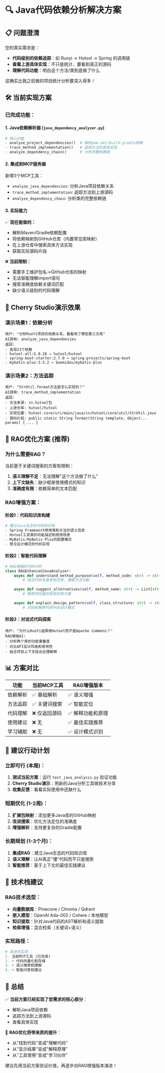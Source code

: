 # 🔍 Java代码依赖分析解决方案

## 📋 问题澄清

您的真实需求是：
- **代码级别的依赖追踪**：如 Ruoyi → Hutool → Spring 的调用链
- **查看上游具体实现**：不只是统计，要看到真正的源码
- **理解代码功能**：明白这个方法/类到底做了什么

这确实比我之前做的项目统计分析要深入得多！

## 🛠️ 当前实现方案

### 已完成功能：

#### 1. Java依赖解析器 (`java_dependency_analyzer.py`)
```python
# 核心功能
- analyze_project_dependencies()  # 解析pom.xml/build.gradle依赖
- trace_method_implementation()   # 追踪方法的具体实现  
- analyze_dependency_chain()      # 分析完整依赖链
```

#### 2. 集成到MCP服务器
新增3个MCP工具：
- `analyze_java_dependencies`: 分析Java项目依赖关系
- `trace_method_implementation`: 追踪方法到上游源码
- `analyze_dependency_chain`: 分析类的完整依赖链

#### 3. 实际能力
✅ **现在能做的：**
- 解析Maven/Gradle依赖配置
- 将依赖映射到GitHub仓库（内置常见库映射）
- 在上游仓库中搜索具体方法实现
- 获取实际源码片段

❌ **当前限制：**
- 需要手工维护包名→GitHub仓库的映射
- 无法智能理解import语句
- 搜索准确度依赖关键词匹配
- 缺少语义级别的代码理解

## 🎯 Cherry Studio演示效果

### 演示场景1：依赖分析
```
用户: "分析RuoYi项目的依赖关系，看看用了哪些第三方库"
AI调用: analyze_java_dependencies
返回: 
- 发现23个依赖
- hutool-all:5.8.18 → hutool/hutool
- spring-boot-starter:2.7.0 → spring-projects/spring-boot
- mybatis-plus:3.5.2 → baomidou/mybatis-plus
```

### 演示场景2：方法追踪
```
用户: "StrUtil.format方法是怎么实现的？"
AI调用: trace_method_implementation
返回:
- 方法来源: cn.hutool包
- 上游仓库: hutool/hutool  
- 实现位置: hutool-core/src/main/java/cn/hutool/core/util/StrUtil.java
- 源码片段: public static String format(String template, Object... params) { ... }
```

## 🚀 RAG优化方案 (推荐)

### 为什么需要RAG？

当前基于关键词搜索的方案有限制：
1. **语义理解不足**：无法理解"这个方法做了什么"
2. **上下文缺失**：缺少框架使用模式的知识
3. **准确度有限**：依赖简单的文本匹配

### RAG增强方案：

#### 阶段1：代码知识库构建
```python
# 建立Java生态的代码知识库
- Spring Framework常用类和方法的语义信息
- Hutool工具类的功能描述和使用场景
- MyBatis/MyBatis-Plus的配置模式
- 常见设计模式的代码实现
```

#### 阶段2：智能代码理解
```python
# RAG增强的代码分析
class RAGEnhancedJavaAnalyzer:
    async def understand_method_purpose(self, method_code: str) -> str:
        # 结合代码本身和知识库，理解方法功能
        
    async def suggest_alternatives(self, method_name: str) -> List[str]:
        # 推荐同功能的其他实现方案
        
    async def explain_design_pattern(self, class_structure: str) -> str:
        # 识别和解释代码中的设计模式
```

#### 阶段3：对话式代码探索
```
用户: "为什么RuoYi选择用Hutool而不是Apache Commons？"
RAG增强AI:
- 分析两个库的功能重叠度
- 对比API设计风格和易用性
- 结合项目上下文给出合理解释
```

## 📊 方案对比

| 功能 | 当前MCP工具 | RAG增强版本 |
|------|-------------|-------------|
| 依赖解析 | ✅ 基础解析 | ✅ 语义增强 |
| 方法追踪 | ✅ 关键词搜索 | ✅ 智能定位 |
| 代码理解 | ❌ 仅返回源码 | ✅ 解释功能和原理 |
| 使用建议 | ❌ 无 | ✅ 最佳实践推荐 |
| 学习辅助 | ❌ 无 | ✅ 设计模式识别 |

## 🎯 建议行动计划

### 立即可行 (本周)：
1. **测试当前方案**：运行 `test_java_analysis.py` 验证功能
2. **Cherry Studio演示**：用新的Java分析工具做技术分享
3. **收集反馈**：看看实际使用中还缺什么

### 短期优化 (1-2周)：
1. **扩展包映射**：添加更多Java库的GitHub映射
2. **改进搜索**：优化方法定位的准确度
3. **增强解析**：支持更复杂的Gradle配置

### 长期规划 (1-3个月)：
1. **集成RAG**：建立Java生态的代码知识库
2. **语义理解**：让AI真正"懂"代码而不只是搜索
3. **智能推荐**：基于上下文的最佳实践建议

## 🔧 技术栈建议

### RAG技术选型：
- **向量数据库**：Pinecone / Chroma / Qdrant
- **嵌入模型**：OpenAI Ada-002 / Cohere / 本地模型
- **知识提取**：针对Java代码的AST解析和语义提取
- **检索增强**：混合检索（关键词+语义）

### 实现路径：
```python
# 渐进式实现
1. 当前MCP工具 (已完成)
2. + 代码向量化和存储
3. + 语义搜索和理解  
4. + 智能问答和建议
```

## 🎉 总结

✅ **当前方案已经实现了您需求的核心部分**：
- 解析Java项目依赖
- 追踪方法到上游源码
- 查看具体实现

🚀 **RAG优化将带来质的提升**：
- 从"找到代码"变成"理解代码"
- 从"显示结果"变成"解释原理"  
- 从"工具使用"变成"学习伙伴"

建议先用当前方案验证价值，再逐步向RAG增强版本演进！ 
